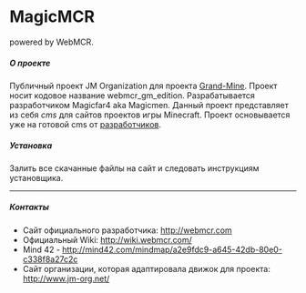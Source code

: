 # MagicMCR 
powered by WebMCR.

##### О проекте
Публичный проект JM Organization для проекта [Grand-Mine](http://grand-mine.ru/). Проект носит кодовое название webmcr_gm_edition.
Разрабатывается разработчиком Magicfar4 aka Magicmen. Данный проект представляет из себя _cms_ для сайтов проектов игры Minecraft. Проект основывается уже на готовой cms от [разработчиков](http://webmcr.com/).

##### Установка
Залить все скачанные файлы на сайт и следовать инструкциям установщика.

---

##### Контакты
 - Сайт официального разработчика: http://webmcr.com
 - Официальный Wiki: http://wiki.webmcr.com/
 - Mind 42 - http://mind42.com/mindmap/a2e9fdc9-a645-42db-80e0-c338f8a27c2c
 - Сайт организации, которая адaптировала движок для проекта: http://www.jm-org.net/
